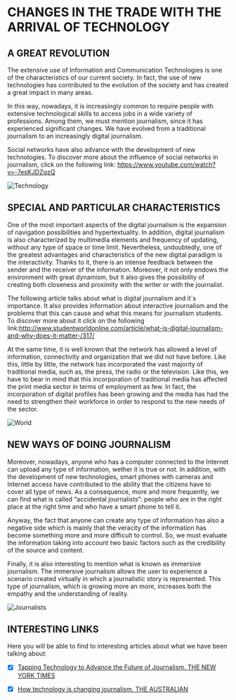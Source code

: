 
# **CHANGES IN THE TRADE WITH THE ARRIVAL OF TECHNOLOGY**

## A GREAT REVOLUTION

The extensive use of Information and Communication Technologies is one of the characteristics of our current society. In fact, the use of new technologies has contributed to the evolution of the society and has created a great impact in many areas.  

In this way, nowadays, it is increasingly common to require people with extensive technological skills to access jobs in a wide variety of professions. Among them, we must mention journalism, since it has experienced significant changes. We have evolved from a traditional journalism to an increasingly digital journalism. 

Social networks have also advance with the development of new technologies. To discover more about the influence of social networks in journalism, click on the following link: https://www.youtube.com/watch?v=-7esKJDZqzQ 

![Technology](http://www.studentworldonline.com/userfiles/images/digital%20journalism.jpg)

## SPECIAL AND PARTICULAR CHARACTERISTICS

One of the most important aspects of the digital journalism is the expansion of navigation possibilities and hypertextuality. In addition, digital journalism is also characterized by multimedia elements and frequency of updating, without any type of space or time limit. Nevertheless, undoubtedly, one of the greatest advantages and characteristics of the new digital paradigm is the interactivity. Thanks to it, there is an intense feedback between the sender and the receiver of the information. Moreover, it not only endows the environment with great dynamism, but it also gives the possibility of creating both closeness and proximity with the writer or with the journalist.

The following article talks about what is digital journalism and it´s importance. It also provides information about interactive journalism and the problems that this can cause and what this means for journalism students. To discover more about it click on the following link:http://www.studentworldonline.com/article/what-is-digital-journalism-and-why-does-it-matter-/317/

At the same time, it is well known that the network has allowed a level of information, connectivity and organization that we did not have before. Like this, little by little, the network has incorporated the vast majority of traditional media, such as, the press, the radio or the television. Like this, we have to bear in mind that this incorporation of traditional media has affected the print media sector in terms of employment as few. In fact, the incorporation of digital profiles has been growing and the media has had the need to strengthen their workforce in order to respond to the new needs of the sector. 

![World](https://www.itforum365.com.br/wp-content/uploads/2017/10/mundo-conectado.jpg)

## NEW WAYS OF DOING JOURNALISM

Moreover, nowadays, anyone who has a computer connected to the Internet can upload any type of information, wether it is true or not. In addition, with the development of new technologies,  smart phones with cameras and Internet access have contributed to the ability that the citizens have to cover all type of news. As a consequence, more and more frequently, we can find what is called “accidental journalists”: people who are in the right place at the right time and who have a smart phone to tell it.   

Anyway, the fact that anyone can create any type of information has also a negative side which is mainly that the veracity of the information has become something more and more difficult to control. So, we must evaluate the information taking into account two basic factors such as the credibility of the source and content.

Finally, it is also interesting to mention what is known as immersive journalism. The immersive journalism allows the user to experience a scenario created virtually in which a journalistic story is represented. This type of journalism, which is growing more an more, increases both the empathy and the understanding of reality. 

![Journalists](https://colectivonovecento.files.wordpress.com/2013/01/tablet-2.jpg)

## INTERESTING LINKS

Here you will be able to find to interesting articles about what we have been talking about:
- [X] [Tapping Technology to Advance the Future of Journalism. THE NEW YORK TIMES](https://www.nytimes.com/2018/01/03/technology/personaltech/technology-future-journalism.html)
- [X] [How technology is changing journalism. THE AUSTRALIAN](https://www.theaustralian.com.au/business/media/technology-changing-journalism/news-story/04f969acd1c00ab4f6fafec70d10cc19?sv=d934692e883c7c426f940888542181da)


